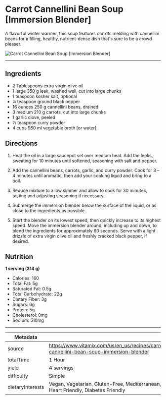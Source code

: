 # Carrot Cannellini Bean Soup [Immersion Blender]

A flavorful winter warmer, this soup features carrots melding with cannellini beans for a filling, healthy, nutrient-dense dish that's sure to be a crowd pleaser.

![Carrot Cannellini Bean Soup [Immersion Blender]](https://www.vitamix.com/content/dam/vitamix/home/recipes/soups/CarrotCanelliniBeanSoup_470x449.jpg)

---

## Ingredients

- 2 Tablespoons extra virgin olive oil
- 1 large 350 g leek, washed well, cut into large chunks
- 1 teaspoon kosher salt, optional
- ¼ teaspoon ground black pepper
- 16 ounces 250 g cannellini beans, drained
- 3 medium 210 g carrots, cut into large chunks
- 1 garlic clove, peeled
- ½ teaspoon curry powder
- 4 cups 960 ml vegetable broth [or water]

## Directions

1. Heat the oil in a large saucepot set over medium heat. Add the leeks, sweating for 10 minutes until softened, seasoning with salt and pepper.

2. Add the cannellini beans, carrots, garlic, and curry powder. Cook for 3 – 4 minutes until aromatic, then add your cooking liquid and bring to a boil.

3. Reduce mixture to a low simmer and allow to cook for 30 minutes, tasting and adjusting seasoning if necessary.

4. Submerge the immersion blender below the surface of the liquid, or as close to the ingredients as possible.

5. Start the blender on its lowest speed, then quickly increase to its highest speed. Move the immersion blender around, including up and down, to blend the ingredients for approximately 60 seconds. Serve with a light drizzle of extra virgin olive oil and freshly cracked black pepper, if desired.

## Nutrition

**1 serving (314 g)**

- Calories: 160
- Total Fat: 5g
- Saturated Fat: 0.5g
- Total Carbohydrate: 22g
- Dietary Fiber: 3g
- Sugars: 6g
- Protein: 5g
- Cholesterol: 0mg
- Sodium: 510mg

---

| Metadata |  |
| --- | --- |
| source | https://www.vitamix.com/us/en_us/recipes/carrot-cannellini-bean-soup-immersion-blender |
| totalTime | 1 Hour |
| yield | 4 servings |
| difficulty | Simple |
| dietaryInterests | Vegan, Vegetarian, Gluten-Free, Mediterranean, Heart Friendly, Diabetes Friendly |

